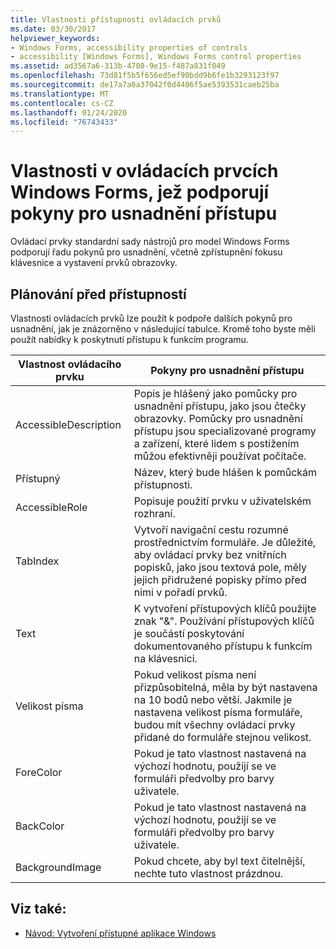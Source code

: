 ```yaml
---
title: Vlastnosti přístupnosti ovládacích prvků
ms.date: 03/30/2017
helpviewer_keywords:
- Windows Forms, accessibility properties of controls
- accessibility [Windows Forms], Windows Forms control properties
ms.assetid: ad3567a6-313b-4708-9e15-f487a831f049
ms.openlocfilehash: 73d81f5b5f656ed5ef90bdd9b6fe1b3293123f97
ms.sourcegitcommit: de17a7a0a37042f0d4406f5ae5393531caeb25ba
ms.translationtype: MT
ms.contentlocale: cs-CZ
ms.lasthandoff: 01/24/2020
ms.locfileid: "76743433"
---
```

# <a name="properties-on-windows-forms-controls-that-support-accessibility-guidelines"></a>Vlastnosti v ovládacích prvcích Windows Forms, jež podporují pokyny pro usnadnění přístupu
Ovládací prvky standardní sady nástrojů pro model Windows Forms podporují řadu pokynů pro usnadnění, včetně zpřístupnění fokusu klávesnice a vystavení prvků obrazovky.  
  
## <a name="planning-ahead-for-accessibility"></a>Plánování před přístupností  
 Vlastnosti ovládacích prvků lze použít k podpoře dalších pokynů pro usnadnění, jak je znázorněno v následující tabulce. Kromě toho byste měli použít nabídky k poskytnutí přístupu k funkcím programu.  
  
|Vlastnost ovládacího prvku|Pokyny pro usnadnění přístupu|  
|----------------------|--------------------------------------|  
|AccessibleDescription|Popis je hlášený jako pomůcky pro usnadnění přístupu, jako jsou čtečky obrazovky. Pomůcky pro usnadnění přístupu jsou specializované programy a zařízení, které lidem s postižením můžou efektivněji používat počítače.|  
|Přístupný|Název, který bude hlášen k pomůckám přístupnosti.|  
|AccessibleRole|Popisuje použití prvku v uživatelském rozhraní.|  
|TabIndex|Vytvoří navigační cestu rozumné prostřednictvím formuláře. Je důležité, aby ovládací prvky bez vnitřních popisků, jako jsou textová pole, měly jejich přidružené popisky přímo před nimi v pořadí prvků.|  
|Text|K vytvoření přístupových klíčů použijte znak "&". Používání přístupových klíčů je součástí poskytování dokumentovaného přístupu k funkcím na klávesnici.|  
|Velikost písma|Pokud velikost písma není přizpůsobitelná, měla by být nastavena na 10 bodů nebo větší. Jakmile je nastavena velikost písma formuláře, budou mít všechny ovládací prvky přidané do formuláře stejnou velikost.|  
|ForeColor|Pokud je tato vlastnost nastavená na výchozí hodnotu, použijí se ve formuláři předvolby pro barvy uživatele.|  
|BackColor|Pokud je tato vlastnost nastavená na výchozí hodnotu, použijí se ve formuláři předvolby pro barvy uživatele.|  
|BackgroundImage|Pokud chcete, aby byl text čitelnější, nechte tuto vlastnost prázdnou.|  
  
## <a name="see-also"></a>Viz také:

- [Návod: Vytvoření přístupné aplikace Windows](walkthrough-creating-an-accessible-windows-based-application.md)
